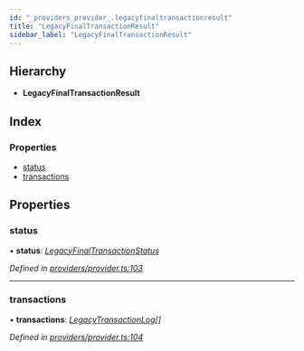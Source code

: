 ```yaml
---
id: "_providers_provider_.legacyfinaltransactionresult"
title: "LegacyFinalTransactionResult"
sidebar_label: "LegacyFinalTransactionResult"
---
```


## Hierarchy

* **LegacyFinalTransactionResult**

## Index

### Properties

* [status](_providers_provider_.legacyfinaltransactionresult.md#status)
* [transactions](_providers_provider_.legacyfinaltransactionresult.md#transactions)

## Properties

###  status

• **status**: *[LegacyFinalTransactionStatus](../enums/_providers_provider_.legacyfinaltransactionstatus.md)*

*Defined in [providers/provider.ts:103](https://github.com/nearprotocol/nearlib/blob/be6b150/src.ts/providers/provider.ts#L103)*

___

###  transactions

• **transactions**: *[LegacyTransactionLog](_providers_provider_.legacytransactionlog.md)[]*

*Defined in [providers/provider.ts:104](https://github.com/nearprotocol/nearlib/blob/be6b150/src.ts/providers/provider.ts#L104)*
